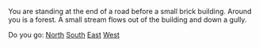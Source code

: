 You are standing at the end of a road before a small brick building.
Around you is a forest.  A small stream flows out of the building and
down a gully.

Do you go:
[North](forest/forest.md)
[South](valley/valley.md)
[East](building/building.md)
[West](hill/hill.md)


